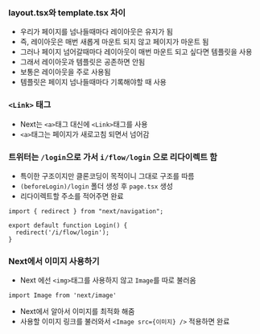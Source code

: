 ### layout.tsx와 template.tsx 차이
- 우리가 페이지를 넘나들때마다 레이아웃은 유지가 됨
- 즉, 레이아웃은 매번 새롭게 마운트 되지 않고 페이지가 마운트 됨
- 그러나 페이지 넘어갈때마다 레이아웃이 매번 마운트 되고 싶다면 템플릿을 사용
- 그래서 레이아웃과 템플릿은 공존하면 안됨
- 보통은 레이아웃을 주로 사용됨
- 템플릿은 페이지 넘나들때마다 기록해야할 때 사용

### `<Link>` 태그
- Next는 `<a>`태그 대신에 `<Link>`태그를 사용
- `<a>`태그는 페이지가 새로고침 되면서 넘어감

### 트위터는 `/login`으로 가서 `i/flow/login` 으로 리다이렉트 함
- 특이한 구조이지만 클론코딩이 목적이니 그대로 구조를 따름
- `(beforeLogin)/login` 폴더 생성 후 `page.tsx` 생성
- 리다이렉트할 주소를 적어주면 완료
```tsx
import { redirect } from "next/navigation";

export default function Login() {
  redirect('/i/flow/login');
}
```

### Next에서 이미지 사용하기
- Next 에선 `<img>`태그를 사용하지 않고 `Image`를 따로 불러옴
```tsx
import Image from 'next/image'
```
- Next에서 알아서 이미지를 최적화 해줌
- 사용할 이미지 링크를 불러와서 `<Image src={이미지} />` 적용하면 완료